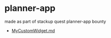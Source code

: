 # planner-app
 made as part of stackup quest planner-app bounty

 * <a href="https://github.com/SG75/planner-app/blob/main/MyCustomWidget.md" target="_blank"> MyCustomWidget.md</a>
